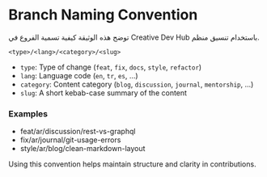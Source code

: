 # Branch Naming Convention

توضح هذه الوثيقة كيفية تسمية الفروع في Creative Dev Hub باستخدام تنسيق منظم.

```
<type>/<lang>/<category>/<slug>
```

- `type`: Type of change (`feat`, `fix`, `docs`, `style`, `refactor`)
- `lang`: Language code (`en`, `tr`, `es`, ...)
- `category`: Content category (`blog`, `discussion`, `journal`, `mentorship`, ...)
- `slug`: A short kebab-case summary of the content

### Examples
- feat/ar/discussion/rest-vs-graphql
- fix/ar/journal/git-usage-errors
- style/ar/blog/clean-markdown-layout

Using this convention helps maintain structure and clarity in contributions.

